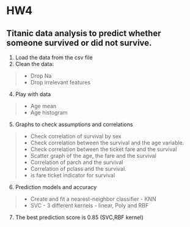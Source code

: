 # HW4
## Titanic data analysis to predict whether someone survived or did not survive.
1.	Load the data from the csv file
2.	Clean the data:
> * Drop Na
> * Drop irrelevant features 
4.	Play with data
> * Age mean
> * Age histogram
5.	Graphs to check assumptions and correlations
> * Check correlation of survival by sex
> * Check correlation between the survival and the age variable.
> * Check correlation between the ticket fare and the survival
> * Scatter graph of the age, the fare and the survival
> * Correlation of parch and the survival
> * Correlation of pclass and the survival.
> * is fare ticket indicator for survival
6.	Prediction models and accuracy
> * Create and fit a nearest-neighbor classifier - KNN
> * SVC  - 3 different kernels - linear, Poly and RBF
7. The best prediction score is 0.85 (SVC,RBF kernel)
